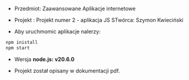 * Przedmiot: Zaawansowane Aplikacje internetowe

* Projekt : Projekt numer 2 - aplikacja JS
STwórca: Szymon Kwieciński

* Aby uruchmomic aplikacje nalerzy:
```bash
npm inistall
npm start
```

* Wersja __node.js: v20.6.0__

* Projekt został opisany w dokumentacji pdf.
